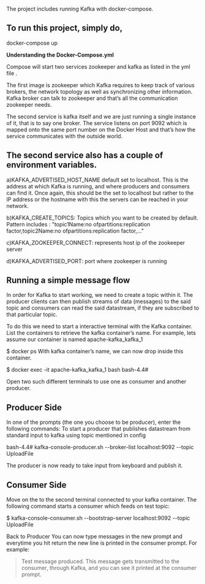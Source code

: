The project includes running Kafka with docker-compose.


## To run this project, simply do,

docker-compose up


<b>Understanding the Docker-Compose.yml</b>

Compose will start two services zookeeper and kafka as listed in the yml file . 

The first image is zookeeper which Kafka requires to keep track of various brokers, the network topology as well as synchronizing other information. Kafka broker can talk to zookeeper and that’s all the communication zookeeper needs.

The second service is kafka itself and we are just running a single instance of it, that is to say one broker.  The service listens on port 9092 which is mapped onto the same port number on the Docker Host and that’s how the service communicates with the outside world.


## The second service also has a couple of environment variables. 

a)KAFKA_ADVERTISED_HOST_NAME  default set to localhost. This is the address at which Kafka is running, and where producers and consumers can find it. Once again, this should be the set to localhost but rather to the IP address or the hostname with this the servers can be reached in your network. 

b)KAFKA_CREATE_TOPICS: Topics which you want to be created by default. Pattern includes : "topic1Name:no ofpartitions:replication factor,topic2Name:no ofpartitions:replication factor,..."

c)KAFKA_ZOOKEEPER_CONNECT: represents host ip of the zookeeper server

d)KAFKA_ADVERTISED_PORT: port where zookeeper is running



## <b>Running a simple message flow</b>

In order for Kafka to start working, we need to create a topic within it. The producer clients can then publish streams of data (messages) to the said topic and consumers can read the said datastream, if they are subscribed to that particular topic.

To do this we need to start a interactive terminal with the Kafka container. List the containers to retrieve the kafka container’s name. For example, lets assume our container is named apache-kafka_kafka_1


$ docker ps
With kafka container’s name, we can now drop inside this container.

$ docker exec -it apache-kafka_kafka_1 bash
bash-4.4#

Open two such different terminals to use one as consumer and another producer.


## Producer Side

In one of the prompts (the one you choose to be producer), enter the following commands:
 To start a producer that publishes datastream from standard input to kafka using topic mentioned in config

bash-4.4# kafka-console-producer.sh --broker-list localhost:9092 --topic UploadFile
>
The producer is now ready to take input from keyboard and publish it.



## Consumer Side
Move on the to the second terminal connected to your kafka container. The following command starts a consumer which feeds on test topic:

$ kafka-console-consumer.sh --bootstrap-server localhost:9092 --topic UploadFile


Back to Producer
You can now type messages in the new prompt and everytime you hit return the new line is printed in the consumer prompt. For example:


> Test message produced.
This message gets transmitted to the consumer, through Kafka, and you can see it printed at the consumer prompt.
